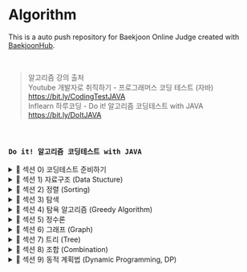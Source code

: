 # Algorithm
This is a auto push repository for Baekjoon Online Judge created with [BaekjoonHub](https://github.com/BaekjoonHub/BaekjoonHub).

<br>

> 알고리즘 강의 출처 <br> 
Youtube 개발자로 취직하기 - 프로그래머스 코딩 테스트 (자바) https://bit.ly/CodingTestJAVA  <br>
Inflearn 하루코딩 - Do it! 알고리즘 코딩테스트 with JAVA https://bit.ly/DoItJAVA 

<br>

### `Do it! 알고리즘 코딩테스트 with JAVA`

<details>
  
  <summary> 📌 섹션 0) 코딩테스트 준비하기 </summary>
  
  * #### `시간복잡도`
    * 보통 코딩테스트 문제는 시간 제한이 있다 (1~2초 내외)
    * 1초당 1억 번의 연산을 한 다고 대략 가정하면 되고, 최악의 연산 시간 (빅오표기법) 이 시간 제한 안에 수행될 수 있도록 문제 풀이를 진행해야 한다
    * 연산 횟수를 구하는 공식 : 알고리즘 시간 복잡도 X 데이터의 크기
    * 상수는 시간복잡도에서 제외하고, 가장 많이 중첩된 반복문 (ex. 이중, 3중 for문...) 이 수행시간이 제일 길기 때문에 시간복잡도의 기준으로 삼는다
    * 코테 문제를 한 번에 맞추면 정말 행운이지만, 문제가 틀렸다면, 1️⃣ 알맞은 알고리즘을 선택했는지 2️⃣ 비효율적인 로직이 쓰였는지, 어떻게 효율적으로 바꿀지 를 중심으로 고민할 것

  <br>
  
  * #### `디버깅`
    * 문제 풀다가 흠... 긴가민가 하는 부분에 디버깅을 찍고 돌려보자 (처음에는 로그를 찍는게 더 편하다고 생각하겠지만 디버깅이 더 괜찮대요)
    * 반복문에서 인덱스 범위 지정 오류 찾아보기
    * 잘못된 변수 사용 오류 찾아보기
    * 자료형 범위 오류 찾아보기 (int 형을 사용했는데 이상하게 음수가 나온다면 long 으로 바꿔보자, 이런 일이 꽤 빈번하게 발생하기 때문에 아예 초장부터 long으로 선언하고 문제 푸는게 정신건강에 이로울 수 있다)

</details>


<details>

  <summary> 📌 섹션 1) 자료구조 (Data Stucture) </summary>

  * #### `배열` 
    * 배열은 메모리의 연속 공간에 값이 채워져 있는 형태의 자료구조, 배열의 값은 인덱스를 통해 참조할 수 있으며, 선언한 자료형의 값만 저장할 수 있다.
    * 인덱스를 사용하여 값에 바로 접근할 수 있다.
    * 새로운 값을 삽입하거나 특정 인덱스에 있는 값을 삭제하기 어렵다. 값을 삽입하거나 삭제하려면 해당 인덱스 주변에 있는 값을 이동시키는 과정이 필요하다.
    * 배열의 크기는 선언할 때 지정할 수 있으며, 한 번 선언하면 크기를 늘리거나 줄일 수 없다.
    * 구조가 간단한 편 ➡️ 코테에서 많이 사용함

  <br>
  
  * #### `리스트` 
    * 리스트는 값과 포인터를 묶은 노드(값, 포인터를 쌍으로 갖는 기초 단위) 라는 것을 포인터로 연결한 자료구조다.
    * 인텍스가 없으므로 값에 접근하려면 Head 포인터부터 순서대로 접근해야 한다. ➡️ 값에 접근하는 속도가 느리다
    * 포인터로 연결되어 있으므로 데이터를 삽입하거나 삭제하는 연산 속도가 빠르다.
    * 선언할 때 크기를 별도로 지정하지 않아도 된다. ➡️ 리스트의 크기는 정해져 있지 않으며, 크기가 변하기 쉬운 데이터를 다룰 때 적절하다!
    * 포인터를 저장할 공간이 필요하므로, 배열보다는 구조가 복잡하다
    * 구현되어있는 ArrayList, LinkedList는 삽입, 삭제, 접근이 내부적으로 지원되기 때문에, 쌩 리스트를 구현하는 경우는 거의 없음 (쌩 리스트를 구현하는건 난이도가 상당히 높음)

  <br>
  
  * #### `구간 합` 
    * 구간 합은 합 배열을 이용하여 시간 복잡도를 더 줄이기 위해 사용하는 특수한 목적의 알고리즘이다.
    * <img width="404" alt="image" src="https://github.com/chujaeyeong/Algorithm/assets/123634960/97c6e441-36dd-472d-8d05-3c520c991e28">

    * 합 배열 S를 만드는 공식 : S[i] = S[i-1] + A[i]

    <br>

    * <img width="404" alt="image" src="https://github.com/chujaeyeong/Algorithm/assets/123634960/73367c95-5cbc-496e-9e44-21a423927ba4">

    * i에서 j까지의 구간 합을 구하는 공식 : S[j] - S[i-1]
   
  <br>

  * #### `투 포인터` 
    * 투포인터의 이동 원칙
    * 번호의 합이 M보다 크므로 큰 번호 index 를 내린다 : A[i] + A[j] > M일 때, j--;
    * 번호의 합이 M보다 작으므로 작은 번호 index를 올린다 : A[i] + A[j] < M일 때, i++;
    * 양쪽 포인터를 모두 이동시키고 count를 증가시킨다 : A[i] + A[j] == M일 때, i++; j--; count++;

  <br>

  * #### `슬라이딩 윈도우` 
    * 시간복잡도가 O(n) 이라 주어진 문제의 max값이 클 때 유용하게 사용할 수 있음.
    * 크기가 정해진 부분 문자열 (윈도우) 를 이동시키면서, 크기를 유지한 상태로 윈도우를 이동시키면서 조건에 맞는지 탐색하는 방법
    * <img width="506" alt="image" src="https://github.com/chujaeyeong/Algorithm/assets/123634960/62a62241-25e8-41e7-b294-a4c823e71b8f">

  <br>

  * #### `스택과 큐` 
    * 스택 : 삽입과 삭제 연산이 후입선출(LIFO)로 이루어져있는 자료구조로, 삽입과 삭제가 한 쪽에서만 일어나는 특징을 가짐
    * 스택은 깊이 우선 탐색 (DFS), 백트래킹 종류의 코테에서 효과적임. 후입선출은 개념 자체가 재귀 함수 알고리즘 원리와 일맥상통함 
      * top : 삽입과 삭제가 일어나는 위치
      * push : top 위치에 현재 있는 데이터를 삭제하고 확인하는 연산
      * peek : top 위치에 현재 있는 데이터를 단순 확인하는 연산
    * 큐 : 삽입 삭제 연산이 선입선출(FIFO)로 이루어져있는 자료구조로, 스택과는 다르게 삽입과 삭제가 양방향에서 일어나는 특징을 가짐
    * 큐는 너비 우선 탐색 (BFS) 에서 자주 사용하는 연산임
      * rear :큐에서 가장 끝 데이터를 가리키는 영역
      * front : 큐에서 가장 앞의 데이터를 가리키는 영역
      * add : rear 부분에 새로운 데이터를 삽입하는 연산
      * poll : front 부분에 있는 데이터를 삭제하고 확인하는 연산
      * peek : front에 있는 데이터를 확인할 때 사용하는 연산
    * 우선순위 큐도 있음 (들어간 순서와 산관 없이 우선순위가 높은 데이터가 먼저 나오는 자료구조, 큐 설정에 따라 front에 항상 최댓값 또는 최솟값이 위치함. 일반적으로 힙(heap, 트리 종류 中 1)을 이용해 구현)

</details>


<details>

  <summary> 📌 섹션 2) 정렬 (Sorting) </summary>

  * #### `버블 정렬 (Bubble Sort)`
    * 인접한 두 개의 데이터 크기를 비교해 정렬하는 방법
    * 간단하게 구현할 수는 있지만, 시간복잡도는 O(n²) 으로, 다른 정렬 알고리즘보다 속도가 느린 편
    * <img width="781" alt="image" src="https://github.com/chujaeyeong/Algorithm/assets/123634960/2fcfd32d-3a20-41b1-8f97-3fc436bc1179">

    * 그림과 같이 루프를 돌면서 인접한 데이터 간의 swap 연산으로 정렬함
    * 만약 특정한 루프의 전체 영역에서 swap이 한 번도 발생하지 않았다면, 그 영역 뒤에 있는 데이터가 모두 정렬되었다는 뜻이므로 프로세스를 종료해도 된다.
   
  <br>

  * #### `선택 정렬 (Selection Sort)`
    * 대상 데이터에서 최대나 최소 데이터를 데이터가 나열된 순으로 찾아가며 선택하는 방법
    * 선택 정렬은 구현 방법이 복잡하고, 시간 복잡도도 O(n²)으로 효율적이지 않아 코딩테스트에서는 많이 사용하지 않지만, 이를 응용하는 문제가 나올 수 있고 기술면접에서 간간히 물어봄
    * <img width="432" alt="image" src="https://github.com/chujaeyeong/Algorithm/assets/123634960/4442d2e7-2941-411d-932b-bbcac1f11c5e"> 

    * 남은 정렬 부분에서 최솟값 또는 최댓값을 찾는다 ➡️ 남은 정렬 부분에서 가장 앞에 있는 데이터와 선택된 데이터를 swap 한다 ➡️
      가장 앞에 있는 데이터의 위치를 변경해(index++) 남은 정렬 부분의 번위를 축소한다 ➡️ 전체 데이터 크기만큼 index가 커질 때까지, 즉 남은 정렬 부분이 없을 때까지 반복한다

  <br>

  * #### `삽입 정렬 (Insertion Sort)`
    * 이미 정렬된 데이터 범위에 정렬되지 않은 데이터를 적절한 위치에 삽입시켜 정렬하는 방법
    * 시간 복잡도는 버블정렬, 선택정렬과 동일하게 O(n²)으로 느린 편이지만, 구현하기 쉬운 편 (시간복잡도가 느려서 코테에서 자주 사용하지는 않는 정렬이지만 면접때 정렬 관련된 질문 나오는거에 대비해서 알아두면 좋다)
    * <img width="757" alt="image" src="https://github.com/chujaeyeong/Algorithm/assets/123634960/bcaa3e60-133f-4046-8609-d8db6c1a00de"> 

    * 선택 데이터를 현재 정렬된 데이터 범위 내에서 적절한 위치의 삽입하는 것이 삽입 정렬의 전부다
    * 현재 index에 있는 데이터 값을 선택한다 ➡️ 현재 선택한 데이터가 정렬된 데이터 범위에 삽입될 위치를 탐색한다 ➡️ 삽입 위치부터 index에 있는 위치까지 shift 연산을 수행한다
       ➡️ 전체 데이터의 크기만큼 index가 커질 때까지, 즉 선택할 데이터가 없을 떄까지 반복한다
    * 적절한 삽입 위치를 탐색하는 부분에서 이진 탐색 등과 같은 탐색 알고리즘을 사용하면 시간 복잡도를 줄일 수 있음!
  
  <br>
  
  * #### `퀵 정렬 (Quick Sort)`
    * 기준값 (pivort) 을 선정해 해당 값보다 작은 데이터와 큰 데이터로 분류하는 것을 반복해 정렬하는 알고리즘
    * 기준값이 어떻게 선정되는지가 시간 복잡도에 많은 영향을 미치고, 평균 시간 복잡도는 O(nlogn)이며 최악의 경우에는 시간 복잡도가 O(n²)이 됨
    * <img width="429" alt="image" src="https://github.com/chujaeyeong/Algorithm/assets/123634960/fcb767f9-8ce0-41c8-91ba-f962e1262a9e">
    * <img width="739" alt="image" src="https://github.com/chujaeyeong/Algorithm/assets/123634960/d91a2127-bb15-429b-bc1e-f6a79b0066ea">

    * pivort 선정을 운에 맡겨야되서 평균 시간 복잡도랑 최악 시간복잡도 차이가 심한 정렬이지만, 평균 시간 복잡도는 나름 준수한 편으로 코테에서는 종종 응용하는편 (재귀함수 활용)

  <br>
  
  * #### `병합 정렬 (Merge Sort)`
    * 분할 정복 (divide and conquer) 방식을 사용해서 데이터를 분할하고, 분할한 집합을 정렬하며 합치는 알고리즘, 시간 복잡도는 O(nlogn) 으로 준수한 편이다
    * <img width="346" alt="image" src="https://github.com/chujaeyeong/Algorithm/assets/123634960/444bc65b-03b6-4388-8804-0ec3a57feaeb">

    * 병합 정렬은 2개의 그룹을 병합하는 원리라는걸 꼭 숙지할 것 (투 포인터 활용, 앞 그룹은 정렬 시켜놓고 포인터 주고, 뒷 그룹은 정렬 안 되어있는 상태에서 병합 정렬을 쓰는 것)
  
  <br>
  
  * #### `기수 정렬 (Redix Sort)`
    * 기수 정렬은 값을 비교하지 않는 특이한 정렬
    * 값을 놓고 비교할 자릿수를 정한 다음, 해당 자릿수만 비교하는 정렬, 시간 복잡도는 O(kn) 이다 (여기서 k는 자릿수를 의미함)
    * 데이터가 굉장히 많은데, 각 데이터의 자릿수가 길지 않다면 시간 복잡도가 낮은 편이라 써먹어도 괜찮은 정렬임
    * 기수 정렬은 10개의 큐를 이용하는데, 각 큐는 값의 자릿수를 대표함 (0~9)
    * <img width="668" alt="image" src="https://github.com/chujaeyeong/Algorithm/assets/123634960/c4e5952f-0661-4cbe-b2f1-3e54a1142ff1"> 

</details>
    

<details>
  
  <summary> 📌 섹션 3) 탐색 </summary>

  * #### `DFS (깊이 우선 탐색)` 
    * 깊이 우선 탐색 (DFS : depth-first search) 은 그래프 완전 탐색 기법 중 하나이며, 그래프의 시작 노드에서 출발하여 탐색할 한 쪽 분기를 정하여 최대 깊이까지 탐색을 마친 후 다른 쪽 분기로 이동하여 다시 탐색을 수행하는 알고리즘이다
    * 재귀 함수르 구현하고, 스택 자료구조를 이용한다 (FILO)
    * 시간 복잡도는 O(V + E) (여기서 V : 노드 수 / E : 엣지 수 이다.)
    * DFS은 실제 구현 시 재귀함수를 이용하므로, 스택 오버플로에 유의해야함.
    * DFS는 한 번 방문한 노드를 다시 방문하면 안 되므로, 노드 방문 여부를 체크할 배열이 필요
    * <img width="796" alt="image" src="https://github.com/chujaeyeong/Algorithm/assets/123634960/eb8c56ef-d583-46fd-bba6-c8e21fe70050">
    * <img width="796" alt="image" src="https://github.com/chujaeyeong/Algorithm/assets/123634960/c174e576-08b8-4149-b665-6e3e78018c47">
    * <img width="796" alt="image" src="https://github.com/chujaeyeong/Algorithm/assets/123634960/52c51a6b-a9ae-4403-90d0-6cb159c434d1">

  <br>

  * #### `BFS (너비 우선 탐색)` 
    * 너비 우선 탐색 (BFS : breadth-first search) 도 DFS 와 동일하게 그래프를 완전 탐색하는 방법 중 하나고, 시작 노드에서 출발해 시작 노드를 기준으로 가까운 노드를 먼저 방문하면서 탐색하는 알고리즘이다
    * 선입선출 (FIFO) 이 특징이며, 큐 자료구조를 이용한다.
    * 시간복잡도는 O(V + E) (여기서 V : 노드 수 / E : 엣지 수 이다.) 로 DFS와 동일하다
    * 너비 우선 탐색은 탐색 시작 노드와 가까운 노드를 우선하여 탐색하므로, 목표 노드에 도착하는 경로가 여러 개일 때 최단 경로를 보장함
    * <img width="514" alt="image" src="https://github.com/chujaeyeong/Algorithm/assets/123634960/0546f3c4-de29-4fc3-a040-8e140ef83b55">

    * <img width="514" alt="image" src="https://github.com/chujaeyeong/Algorithm/assets/123634960/71449ec1-be28-43c3-b1d3-4af190f8dafb">

    * <img width="514" alt="image" src="https://github.com/chujaeyeong/Algorithm/assets/123634960/fe921be3-f553-41ef-b838-92f5db61674a">


  * #### `이진 탐색 (binary search)` 
    * 이진 탐색 이란, 데이터가 정렬되어 있는 상태에서 원하는 값을 찾아내는 알고리즘이다.
    * 대상 데이터의 중앙값과 찾고자 하는 값을 비교해 데이터의 크기를 절반씩 줄이면서 대상을 찾음
    * 이진탐색의 시간 복잡도는 O(logN)
    * 이진 탐색은 정렬 데이터에서 원하는 데이터를 탐색할 때 사용하는 가장 일반적인 알고리즘, 구현 및 원리가 비교적 간단해서 코테에 자주 출제되는 영역임 !
    * 다만, 이진 탐색은 데이터가 정렬되어 있어야 정상적으로 수행할 수 있으니까 이진 탐색 실행 전에 데이터 정렬은 필수임
    
    <br>
    
    * 이진 탐색 과정 (오름차순으로 정렬된 데이터 기준, 내림차순은 이 과정을 반대로 하면 됨.)
      * 1. 현재 데이터셋의 중앙값을 선택한다
        2. 중앙값 > 타깃 데이터 일 때, 중앙값 기준으로 왼쪽 데이터셋을 선택한다.
        3. 중앙값 < 타깃 데이터일 때, 중앙값 기준으로 오른쪽 데이터셋을 선택한다.
        4. 과정 1 ~ 3을 반복하다가, 중앙값 == 타깃 데이터일 때 이진 탐색을 종료한다.
           <img width="500" alt="image" src="https://github.com/chujaeyeong/Algorithm/assets/123634960/6780d232-b208-4e5d-be24-bf787159de42">
    
</details>


<details>

  <summary> 📌 섹션 4) 탐욕 알고리즘 (Greedy Algorithm) </summary>
  
  * #### `그리디 알고리즘 (탐욕법)` 
    * 그리디 알고리즘이란, 현재 상태에서 보는 선택지 중 최선의 선택지가 전체 선택지 중 최선의 선택지라고 가정하는 알고리즘이다.
    * 그리디 알고리즘의 크리티컬 포인트는, 그리디 알고리즘이 선택하는 최선의 선택지는 문제에서의 최적의 해(best answer) 를 보장하지 않는다는 점이다
    * 그래서 실제 코딩테스트에서 그리디 알고리즘을 적용할 수 있는지 판단하는 과정이 매우 중요함
    * 그리디 알고리즘의 수행 과정
      * 1. 해 선택 : 현재 상태에서 가장 최선이라고 생각되는 해를 선택한다.
        2. 적절성 검사 : 현재 선택한 해가 전체 문제의 제약 조건에 벗어나지 않는지 검사한다.
        3. 해 검사 : 현재까지 선택한 해 집합이 전체 문제를 해결할 수 있는지 검사한다. 전체 문제를 해결하지 못한다면, 1번으로 돌아가서 같은 과정을 반복한다.
  
</details>


<details>

  <summary> 📌 섹션 5) 정수론 </summary>

  * #### `소수 구하기 (에라토스테네스의 체)` 
    * 소수 (prime number) : 자신보다 작은 2개의 자연수를 곱해 만들 수 없는 1보다 큰 자연수, 1과 자기 자신 외에 약수가 존재하지 않는 수
    * 종종 소수를 판별하는 '소수 구하기' 문제가 종종 출제되는데, 소수를 구하는 대표적인 판별법으로는 **에라토스테네스의 체** 가 있음.
    * 에라토스테네스의 체의 원리
      * 1. 구하고자 하는 소수의 범위만큼 1차원 배열을 생성한다.
           <img width="562" alt="image" src="https://github.com/chujaeyeong/Algorithm/assets/123634960/48596866-1dfd-44fd-86f6-1df0186c201f">

        2. 2부터 시작하고 현재 숫자가 지워지지 않을 때는, 현재 선택된 숫자의 배수에 해당하는 수를 배열에서 끝까지 탐색하면서 지운다. **이때, 처음으로 선택된 숫자는 지우지 않는다. ➡️ 이게 소수임**
           
           <img width="562" alt="image" src="https://github.com/chujaeyeong/Algorithm/assets/123634960/797f9b81-3cb3-48f7-9092-dddb92ce474d">
           <img width="562" alt="image" src="https://github.com/chujaeyeong/Algorithm/assets/123634960/e734402a-16d2-40fa-bf34-8c9d85fc6053">

        4. 배열의 끝까지 2번을 반복한 후, 배열에서 남아있는 모든 수를 출력한다. ➡️ **소수 모두 출력**
           <img width="562" alt="image" src="https://github.com/chujaeyeong/Algorithm/assets/123634960/c19856e8-923b-46d4-93e8-e989d265ae35">
           <img width="562" alt="image" src="https://github.com/chujaeyeong/Algorithm/assets/123634960/241a9bfa-b495-43f8-b155-a2cd85065a14">
    
    <br>

    * 에라토스테네스의 체를 사용할 때 시간 복잡도
      * 에라토스테네스의 체를 구현하려면 이중 for문을 사용하는게 일반적이라, 시간복잡도는 O(N²)이다.
      * 그러나 실제 시간 복잡도는 최적화의 정도에 따라 다르겠지만, 배수를 삭제하는 연산으로 실제 구현에서 바깥쪽 for문을 생략하는 경우가 빈번하게 발생하기 때문에, 보~통은 구현하면 O(Nlog(logN))이 나온다
      * 그래서 소수 구하기 문제에서는 에라토스테네스의 체를 사용하는 것이 일반적인 방법으로 통용되고 있다.

  <br>
    
  * #### `오일러 피` 
    * 오일러 피 함수 P[N]의 정의는 1부터 N까지 범위에서 N과 서로소인 자연수의 개수를 뜻함
    * 오일러 피 함수는 증명 과정을 알고있어야 완벽하게 알 수 있다 (원리를 알면 풀고 모르면 접근하기가 힘든 문제, 근데 출제 빈도는 높지 않음)
    * 같은 정수론인 에라토스테네스의 체와 유사한 원리다
    * 오일러 피 함수의 원리
      * 1. 구하고자 하는 오일러 피의 범위만큼 배열을 자기 자신의 인덱스값으로 초기화한다.
           <img width="699" alt="image" src="https://github.com/chujaeyeong/Algorithm/assets/123634960/8cf80bfd-e52f-4896-aeaa-4f17f3f6a960">

        2. 2부터 시작해 현재 배열의 값과 인덱스가 같으면 (= 소수일 때) 현재 선택된 숫자(K)의 배수에 해당하는 수를 배열의 끝까지 탐색하며 **P[i] = P[i] - P[i]/K** 연산을 수행한다. (여기서 i는 K의 배수)
           <img width="825" alt="image" src="https://github.com/chujaeyeong/Algorithm/assets/123634960/6ea90054-2a0b-4649-ab4e-f6867df24ecc">
           <img width="825" alt="image" src="https://github.com/chujaeyeong/Algorithm/assets/123634960/85a63cde-2560-4579-9b26-8497f9dc593d">


        3. 배열의 끝까지 2번을 반복하여 오일러 피 함수를 완성한다.
           <img width="719" alt="image" src="https://github.com/chujaeyeong/Algorithm/assets/123634960/a2bd9620-ff10-4367-8079-84086a5b4639">


  <br>

  * #### `유클리드 호제법 (euclidean - algorithm)` 
    * 유클리드 호제법이란, 두 수의 최대 공약수를 구하는 알고리즘이다
    * 일반적으로 최대 공약수를 구하는 방법은 소인수 분해를 이용한 공통된 소수들의 곱으로 표현할 수 있지만, 유클리드 호제법을 이용하면 좀 더 간단하게 최대 공약수를 구할 수 있다
    * 유클리드 호제법을 수행하려면, 먼저 MOD (모드) 연산을 이해하고 있어야 한다. (% 나머지 구하는 연산)
    * MOD : 두 값을 나눈 나머지를 구하는 연산 (ex. 10 MOD 4 = 2, 10 % 4 = 2 와 같음)
    * MOD 연산으로 구현하는 유클리드 호제법
      * 1. 큰 수를 작은 수로 나누는 MOD 연산을 수행한다.
        2. 앞 단계에서의 작은 수와 MOD 연산 결괏값 (나머지) 으로 MOD 연산을 수행한다. (여기서 최대 공약수를 구하는 연산은 일반적으로 gcd 로 정의한다)
        3. 2번 단계를 반복하다가, 나머지가 0이 되는 순간의 작은 수를 최대 공약수로 선택한다.
           <img width="705" alt="image" src="https://github.com/chujaeyeong/Algorithm/assets/123634960/97b3dc0d-a97f-4af2-a5a1-70cb9442ec78">

    * 유클리드 호제법은 코딩테스트에서 재귀함수로 구현하는 편이다

</details>


<details>
  
  <summary> 📌 섹션 6) 그래프 (Graph) </summary>  

  * #### `그래프의 표현`
    * 그래프를 구현하는 방법은 총 3가지가 있다.
    * 1. **에지 리스트 (edge list)** <br>
      에지를 중심으로 그래프를 표현한다. 에지 리스트는 배열에 출발 노드, 도착 노드를 저장하여 에지를 표현하거나, 출발 노드, 도착 노드, 가중치를 저장하여 가중치가 있는 에지를 표현한다. <br>
      에지 리스트는 구현하기는 쉬운 반면, 특정 노드와 관련되어 있는 에지를 탐색하기 쉽지 않다는 단점이 있다. <br>
      에지 리스트는 벨만 포드나 크루스칼(MST) 알고리즘에 사용하며, 노드 중심 알고리즘에는 잘 사용하지 않는다.

      * 에지 리스트로 가중치 없는 그래프 표현하기
         
        <img width="527" alt="image" src="https://github.com/chujaeyeong/Algorithm/assets/123634960/cac47996-6359-4ece-841e-511447363894">

        가중치가 없는 그래프는 출발 노드와 도착 노드만 표현하므로, 배열의 행은 2개면 충분하다. 노드는 여러 자료형을 사용할 수 있으며, 다음의 경우 노드는 Integer형이다. <br>
        방향이 없는 그래프라면, [1, 2] 랑 [2, 1] 은 같은 표현이다.
        
      * 에지 리스트로 가중치 없는 그래프 표현하기
         
        <img width="527" alt="image" src="https://github.com/chujaeyeong/Algorithm/assets/123634960/88c55c40-0932-45cc-8f58-ff6423f25479">

        가중치가 있는 그래프는 행을 3개로 늘려 3번째 행에 가중치를 저장하면 된다.

    * 2. **인접 행렬 (adjacency matrix)** <br>
      인접행렬은 2차원 배열을 자료구조로 이용하여 그래프를 표현한다. 인접행렬은 에지 리스트와 다르게 노드 중심으로 그래프를 표현한다. <br>
      만약 노드가 5개인 그래프를 인접 행렬로 표현하려면, 5*5 로 표현하면 된다 (A[5][5] 이런식으로) <br>
      인접 행렬의 장점은, 구현이 쉽고 두 노드를 연결하는 에지의 여부와 가중치값은 배열에 직접 접근하면 바로 확인할 수 있다는 점이다. <br>
      하지만, 인접 행렬의 크리티컬 포인트는 노드와 관련되어 있는 에지를 탐색하려면 N번 접근해야하므로 노트 개수에 비해 에지가 적을 때에는 공간 효율성이 떨어지고, 노드 개수가 많은 경우 아예 2차원 배열 선언 자체를 할 수 없는 결함이 있다.
      (ex. 노드가 3만 개가 넘으면 java heap space 에러 발생)

      * 인접 행렬로 가중치 없는 그래프 표현하기

        <img width="591" alt="image" src="https://github.com/chujaeyeong/Algorithm/assets/123634960/35be90e4-c278-46d5-b066-1e1d0bddecac">

        예를 들어 3에서 4로 가는 에지가 있다면, 3행 4열에 1을 기록한다. (여기서 인덱스를 중심으로 1을 저장하는 이유는 가중치가 없기 때문)

      * 인접 행렬로 가중치가 있는 그래프 표현하기
     
        <img width="591" alt="image" src="https://github.com/chujaeyeong/Algorithm/assets/123634960/a2f5403b-594c-4000-a541-f7ae3a50c0c4">

        예를 들어 2에서 5로 향하는 에지가 있고, 그 에지의 가중치가 15라면, 2행 5열에 15를 기록하는 방식

    * 3. **인접 리스트 (adjacency list)** ⭐️ 가장 중요 <br>
      인접 리스트는 ArrayList 로 그래프를 표현한다. 노드 개수만큼 ArrayList를 선언해서 푸는 방식이며, 대부분 인접 리스트 방식으로 코딩테스트 문제를 풀게 된다. <br>
      그래프를 구현하는 다른 방법들에 비해 인접 리스트를 이용한 그래프 구현은 복잡한 편이다. 하지만, 노드와 연결되어 있는 에지를 탐색하는 시간은 매우 뛰어난 편이며, 노드 개수가 커도 공간 효율이 좋아 메모리 초과 에러가 발생하지 않는다. <br>
      이런 장점으로 실제 코딩테스트에서는 인접 리스트를 이용한 그래프 구현을 선호한다. 

      * 인접 리스트로 가중치 없는 그래프 표현하기

        <img width="591" alt="image" src="https://github.com/chujaeyeong/Algorithm/assets/123634960/73d98495-3ff3-4872-bdbf-cdfec0b6692e">

        인접 리스트에는 N번 노드와 연결되어 있는 노드를 배열의 위치 N에 연결된 노드 개수만큼 배열을 연결하는 방식으로 표현한다. <br>
        예를 들어, 노드 1과 연결된 2, 3 노드는 ArrayList[1]에 [2, 3]을 연결하는 방식으로 표현한다.

      * ⭐️ 인접 리스트로 가중치 있는 그래프 표현하기

        <img width="591" alt="image" src="https://github.com/chujaeyeong/Algorithm/assets/123634960/302089a7-1580-437d-84d9-d5359f570ae3">

        가중치가 있는 경우, 자료형을 클래스로 사용해야 한다 (예시에서는 Node 라는 클래스를 자료형으로 사용) 그 다음, (도착 노드, 가중치) 를 갖는 Node 클래스를 선언하여 ArrayList 에 사용한다. <br>
        예를 들어, 그림에서처럼 3 노드 정보를 넣고 싶으면, 먼저 Node 라는 클래스를 상단에 선언하고, A[3].add(New Node(4, 3)) 이런식으로 추가해주면 된다.

  <br>
  
  * #### `유니온 파인드 (union-find)`
    * 유니온 파인드는 일반적으로 여러 노드가 있을 때, 특정 2개의 노드를 연결해 1개의 집합으로 묶는 union 연산과 두 노드가 같은 집합에 속해 있는지를 확인하는 find 연산으로 구성되어있는 알고리즘이다.
    * 유니온 파인드는 union, find 연산을 완벽하게 이해하는 것이 핵심
    * 유니온 파인드만 가지고는 그래프 카테고리의 알고리즘이라고 묶는건 무리가 있지만, 그래프 알고리즘 문제에 많이 활용되기 때문에 알아두면 좋다
    
    <br>

    * union, find 연산
    * union 연산 : 각 노드가 속한 집합을 1개로 합치는 연산. 노드 a, b 가 a ∈ A, b ∈ B 일 떼 (a는 A의 원소, b는 B의 원소) union(a, b) 는 A ∪ B (A와 B의 합집합) 을 말한다.
    * find 연산 : 특정 노드 a에 관해 a가 속한 집합의 대표 노드를 반환하는 연산. 노드 a가 a ∈ A 일 때 (a는 A의 원소), find(a) 는 A집합의 대표 노드를 반환한다.
    
    <br>

    * 유니온 파인드의 알고리즘 구현 방법
    * 1. 1차원 배열을 이용하기

         <img width="680" alt="image" src="https://github.com/chujaeyeong/Algorithm/assets/123634960/18232f9c-fbbc-45be-a813-248b0035017e">

         처음에는 노드가 연결되어 있지 않으므로 각 노드가 대표 노드가 된다. 각 노드가 모두 대표 노드이므로 배열은 자신의 인덱스값으로 **초기화**한다.

      2. 2개의 노드를 선택해 각각의 대표 노드를 찾아 연결하는 union 연산 수행

         <img width="680" alt="image" src="https://github.com/chujaeyeong/Algorithm/assets/123634960/30929c1c-2e4b-4571-8a1b-94f582cb7936">

         1, 4와 5, 6을 union 연산으로 연결한다. 배열[4]는 1로, 배열[6]은 5로 업데이트한다. <br>
         1은 대표노드, 4는 자식 노드로 union 연산을 하므로, 배열[4]의 대표 노드를 1로 설정한 것이다. <br>
         ➡️ **다시 말해, 자식 노드로 들어가는 노드값 4를 대표 노드값 1로 변경한 것이다. 그 결과, 각각의 집합이었던 1, 4는 하나로 합쳐진다.** <br>
         ⭐️ union 연산을 할 때 항상 대표 노드끼리 연결해준다! 처음에는 노드간 연결이 하나도 되어있지 않을 때는 노드 모두가 대표 노드라 그냥 연결되지만, 연결 된 후에는 대표 노드끼리 연결해주게 된다. <br>
         그래서 union(4, 6) 으로 4와 6을 연결하려고 하면, 4와 6은 대표 노드가 아니기 때문에 4의 대표 노드 1에 6의 대표 노드 5을 연결한게 된다. 배열은 그럼 그림처럼 [1, 2, 3, 1, 1, 5] 가 된다.

      3. 자신이 속한 집합의 대표 노드를 찾는 연산인 find 연산을 수행 (대표 노드를 찾고, 그래프를 정돈하고, 시간복잡도를 향상시킴)

         <img width="680" alt="image" src="https://github.com/chujaeyeong/Algorithm/assets/123634960/62c3b6ea-e61b-4c57-a656-6ba6e633201d">
         
         ⭐️ find 연산 수행 과정
         * 1. 대상 노드 배열에 index값과 value값이 동일한지 확인한다.
           2. 동일하지 않으면 value값이 가리키는 index위치로 이동한다.
           3. 이동 위치의 index값과 value값이 같을 때까지 1~2 과정을 반복한다. (재귀 함수로 구현)
           4. 대표 노드에 도달하면 재귀 함수를 빠져나오면서 거치는 모든 노드값을 루트 노드값으로 변경한다.

         * find 연산 시 왜 시간복잡도가 줄어들까? : find 연산 과정을 위 그림에서 보면, 연산을 할 때 거치는 노드들이 대표 노드와 바료 연결되는 형태로 변경된다.
           이러면 추후 노드와 관련된 find 연산 속도가 O(1)로 변경된다. 한 번의 find 연산으로 **경로 압축**의 효과가 이루어지때문에 시간 복잡도가 줄어든다.

           <img width="634" alt="image" src="https://github.com/chujaeyeong/Algorithm/assets/123634960/120394e2-fe3e-4f92-9c26-877f4dd5efa7">

           이렇게 그림에서처럼 재귀 함수를 빠져나오면서 find 연산으로 값이 다 업데이트되니까 시간 복잡도 향상 효과가 있다.

  <br>
  
  * #### `위상 정렬 (topology sort)`
    * 위상 정렬이란, 사이클이 없는 방향 그래프에서 노드 순서를 찾는 알고리즘이다. (시간복잡도 : O(V + E))
    * 위상 정렬의 특징은 사이클이 없어야 한다는 것이다. 또한, 위상정렬에서는 항상 유일한 값으로 정렬되지 않으므로 정답이 여러 개일 수 있다.
    * 사이클이 존재하면 노드 간의 순서를 명확하게 정의할 수 없으므로 위상 정렬을 적용할 수 없다.

    <br>

    * 위상 정렬의 핵심 이론
    * 1. 진입 차수에 대한 이해 : 진입 차수(in-degree)는 자기 자신을 가리키는 에지의 개수이다.

         <img width="572" alt="image" src="https://github.com/chujaeyeong/Algorithm/assets/123634960/a10a6651-f564-4e96-b260-7ff2532d9d34">

         <img width="572" alt="image" src="https://github.com/chujaeyeong/Algorithm/assets/123634960/da927a23-15cb-4d82-9c8c-66bbf31e38df">

         그림에서 그래프는 ArrayList 로 표현했고, 그래프는 사이클이 없는 상태이다. <br>
         진입 차수 배열 D를 업데이트한다. 1에서 2, 3을 가리키고 있으므로, D[2], D[3] 을 각각 1만큼 증가시신다.

       2. 위상 정렬 배열에 진입 차수가 0인 노드의 값을 저장 
     
          <img width="572" alt="image" src="https://github.com/chujaeyeong/Algorithm/assets/123634960/ba8ac2fa-2e03-4f05-88ae-054afacfb578">

          <img width="572" alt="image" src="https://github.com/chujaeyeong/Algorithm/assets/123634960/88b1c569-a9e6-42ba-ae96-24ce77ff13e1">

          진입 차수 배열에서 진입 차수가 0인 노드를 선택하고, 선택된 노드를 정렬 배열에 저장, 그 후 인접 리스트에서 선택된 노드가 가리키는 노드들의 진입 차수를 1씩 뺀다.

       3. 2번 과정 반복 후 위상 정렬 배열 종료
     
          <img width="572" alt="image" src="https://github.com/chujaeyeong/Algorithm/assets/123634960/130a0f6f-039c-43cc-9912-5312497ef002">


    <br>

    * 위상 정렬의 수행 과정
      * 1. 진입 차수가 0인 노드를 큐에 저장한다.
        2. 큐에서 데이터를 poll해서 해당 노드를 탐색 결과에 추가하고, 해당 노드가 가리키는 노드의 진입 차수를 1씩 감소한다.
        3. 감소했을 때 진입 차수가 0이 되는 노드를 큐에 offer 한다.
        4. 큐가 빌 때까지 1~3번 과정을 반복한다.
  
  <br>
  
  * #### `다익스트라 알고리즘 (dijkstra algorithm)`
    * 다익스트라 알고리즘은 그래프에서 최단 거리를 구하는 알고리즘이다.
    * 에지는 모두 양수 라는 특징을 가지고 있으며, 다익스트라 알고리즘의 시간복잡도는 O(ElogV) 이다.
    * 특정 노드에서 다른 노드들의 최단 거리를 구하는 문제가 주어졌을 때, 다익스트라 알고리즘을 사용해서 문제를 풀면 된다.
    
    <br>
    
    * 다익스트라 알고리즘의 핵심 이론
      * 1. 인접 리스트로 그래프 구현하기
           
           <img width="631" alt="image" src="https://github.com/chujaeyeong/Algorithm/assets/123634960/7b4790f3-3325-4355-9ee1-90f5756d927f">

           다익스트라 알고리즘은 인접 행렬로 구현해도 되지만, 시간 복잡도 측면에서 N의 크기가 클 것을 대비하여 인접 리스트를 선택해서 구현하는 것이 좋다. (N이 커지면 인접 행렬(2차원배열)이 만들어지지 않기 때문에) <br>
           그래프의 연결을 표현하기 위해 인접 리스트에 연결한 배열의 자료형은 (노드, 가중치) 와 같은 형태로 선언하여 연결한 점도 참고

        2. 최단 거리 배열 초기화하기
           
           <img width="631" alt="image" src="https://github.com/chujaeyeong/Algorithm/assets/123634960/f0b1c2f6-3194-426e-a37a-e24ea7eb316d">

           최단 거리 배열을 만들고, 출발 노드는 0, 이외의 노드는 무한으로 초기화한다. 이때, 무한은 적당히 큰 값을 사용하면 된다. (ex. 99,999,999 같은 엄청 큰 임의의 값)

        3. 값이 가장 작은 노드 고르기
           
           <img width="631" alt="image" src="https://github.com/chujaeyeong/Algorithm/assets/123634960/5a5cda09-a82b-4571-ad84-9a9b3cd9e177">

           최단 거리 배열에서 현재 값이 가장 작은 노드를 고른다. 여기서는 값이 0인 출발 노드에서 시작하면 된다.

        4. 최단 거리 배열 업데이트하기

           <img width="631" alt="image" src="https://github.com/chujaeyeong/Algorithm/assets/123634960/91d9ba9a-57d3-406c-b8c8-669eb5eb0b30">

           선택된 노드에 연결된 에지의 값을 바탕으로 다른 노드의 값을 업데이트한다. 연결 노드의 최단 거리는 두 값 중 더 작은 값으로 업데이트한다.

        5. 3~4 과정을 반복해서 최단 거리 배열 완성하기

           <img width="631" alt="image" src="https://github.com/chujaeyeong/Algorithm/assets/123634960/21d070e3-cb74-4e61-984f-732bbfe1c2ef">

           과정 4에서 선택된 노드가 될 때마다 다시 선택되지 않도록 방문 배열을 만들어 처리하고, 모든 노드가 선택될 때까지 반복하면 최단 거리 배열이 완성된다.
  
  <br>

  * #### `벨만-포드 알고리즘 (bellman-ford algorithm)`
    * 벨만-포드 알고리즘은 그래프에서 최단 거리를 구하는 알고리즘이다. (그래프 최단 거리를 구하는 알고리즘의 종류는 다익스트라, 벨만-포드, 플로이드-워셜 알고리즘이 있다.)
    * 벨만-포드 알고리즘의 기능은 다익스트라 알고리즘과 동일하게 특정 출발 노드에서 다른 모든 노드까지의 최단 경로를 탐색한다는 것이다.
    * 그러나 다익스트라 알고리즘과는 다르게 음수 가중치 에지가 있어도 수행할 수 있으며, **전체 그래프에서 음수 사이클의 존재 여부를 판단**할 수 있다는 점이다.
    * 벨만-포드 알고리즘의 시간복잡도는 O(VE) 이다.

    <br>

    * 벨만-포드 알고리즘의 핵심 이론
      * 1. 에지 리스트로 그래프를 구현하고, 최단 경로 리스트 초기화하기

           <img width="631" alt="image" src="https://github.com/chujaeyeong/Algorithm/assets/123634960/c8217913-6af2-4f9f-94a7-b0ff7c9d1e58">

           벨만-포드 알고리즘은 에지 중심으로 동작하므로 그래프를 **에지 리스트** 로 구현한다. 또한, 최단 경로 리스트를 출발 노드는 0, 나머지 노드는 무한대로 초기화한다.

        2. 모든 에지를 확인해서 정답 리스트 업데이트하기

           <img width="631" alt="image" src="https://github.com/chujaeyeong/Algorithm/assets/123634960/4d0f764c-b685-4e59-8aa6-5b0095336607">

           에지의 개수는 사이클이 생기지 않도록 노드 개수 - 1 을 해줘야 한다. <br>
           D[s] != ∞ 이며 D[e] > D[s] + w 일 때, D[e] = D[s] + w 로 리스트의 값을 업데이트한다. <br>
           노드 개수가 N이고, 음수 사이클이 없을 때 업데이트 반복 횟수가 K번이라면 해당 시점에 정답 리스트의 값은 시작점에서 K개의 에지를 사용했을 때 각 노드에 대한 최단거리이다. <br>
           음수 사이클이 없을 때, N-1번 에지 사용 횟수를 반복하면 출발 노드와 모든 노드 간의 최단 거리를 알려 주는 정답 리스트가 완성된다.

        3. ⭐️ 음수 사이클 유무 확인하기

           <img width="631" alt="image" src="https://github.com/chujaeyeong/Algorithm/assets/123634960/e6191559-7913-4b37-9b33-a76fc364fc7e">

           N-1 에지 사용 횟수를 반복하고나서, 다시 벨만-포드 알고리즘을 실행해서 만약 업데이트 되는 노드가 발생했을 경우, N-1 에지 사용 횟수보다 N에지 사용 횟수가 더 최단 거리라는 얘기가 된다. (사이클이 일어난다는 소리) <br>
           이런 경우, 도출한 정답 리스트가 무의미하고, 최단 거리를 찾을 수 없는 사이클이 있는 그래프라는 소리니까 음수 사이클이 있다는 소리다. <br>
           그래서 3번까지 과정을 거치면 음수 사이클이 존재하는 그래프인지 확인할 수 있다.

  <br>

  * #### `플로이드-워셜 알고리즘 (floyd-warshall algorithm)`
    * 플로이드-워셜 알고리즘은 다익스트라, 벨만-포드 알고리즘과 유사하게 그래프에서 최단 거리를 구하는 알고리즘이다.
    * 두 알고리즘과의 차이점은 시작점을 고려하지 않고 모든 노드 간에 최단 거리를 탐색하는 것이다.
    * 음주 가중치 에지가 있어도 수행할 수 있으며(음수 사이클이 있으면 X), 동적 계획법의 원리를 이용하여 알고리즘에 접근한다.
    * 플로이드-워셜 알고리즘의 시간 복잡도는 O(V³) 이다. ➡️ N의 개수가 100, 200개 이런 식으로 작게 나오면 플로이드-워셜 알고리즘을 사용해야 되는지 의심해볼 수 있다.

    <br>

    * 플로이드-워셜 알고리즘의 핵심 이론
      * A노드에서 B노드까지 최단 경로를 구했다고 가정했을 때, 최단 경로 위에 K노드가 존재한다면 그것을 이루는 부분 경로 역시 최단 경로라는 점 <br>
        ex. 1에서 5까지 가는 최단 경로를 구했다고 가정하면, 1에서 4까지의 최단 경로와 4에서 5까지의 최단 경로 역시 1에서 5까지의 최단 경로에서 나올 수 밖에 없다
       
      * 1번에서 도출한 플로이드-워셜 알고리즘의 점화식 : **D[S][E] = Math.min(D[S][E], D[S][K] + D[K][E])**

    <br>

    * 플로이드-워셜 알고리즘의 구현 방법
      * 1. 리스트를 선언하고 초기화하기
           
           <img width="631" alt="image" src="https://github.com/chujaeyeong/Algorithm/assets/123634960/1c0863e9-3d04-48bc-959f-6a0bbee9e542">

           S와 E값이 같은 칸은 모드 0으로, 나머지 칸은 무한대로 초기화 한다. (S == E는 자기 자신에게 가는 데 걸리는 최단 경로값을 의미하기 때문)

        2. 최단 거리 리스트에 그래프 데이터 저장하기

           <img width="631" alt="image" src="https://github.com/chujaeyeong/Algorithm/assets/123634960/776d091b-9a29-409f-94c5-2aceac56441f">

           D[S][E] = W 로 에지의 정보를 리스트에 입력한다. (여기서 W는 가중치를 의미함) ➡️ 인접 행렬로 표현

        3. ⭐️ 점화식으로 리스트 업데이트하기 (3중 for문 형태로 반복하면서 리스트 값을 업데이트)

           <img width="631" alt="image" src="https://github.com/chujaeyeong/Algorithm/assets/123634960/9a939a6c-4422-417a-b96e-cedab90ba838">

           여기서 완성된 리스트는 모든 노드 간의 최단 거리를 알려준다. (ex. 1번 -> 5번 최단 거리는 D[1][6]=6)

  <br>

  * #### `최소 신장 트리 (minimum spanning tree, MST) - 크루스칼`
    * 최소 신장 트리란, 그래프에서 모든 노드를 연결할 때 사용된 에지들의 가중치의 합을 최소로 하는 트리다.
    * 최소 신장 트리의 특징은 ① 사이클이 포함되면 가중치의 합이 최소가 뒬 수 없으므로 사이클을 포함하지 않는다, ② N개의 노드가 있으면 최소 신장 트리를 구성하는 에지의 개수는 항상 N-1 개다.

    <br>
    
    * 최소 신장 트리의 핵심 이론
      * 1. 에지 리스트로 그래프를 구현하고 유니온 파인드 리스트로 초기화하기 (사이클 판별을 위함)
       
           <img width="631" alt="image" src="https://github.com/chujaeyeong/Algorithm/assets/123634960/eabdcb5f-28dc-4910-a861-ac1928bdb626">

           최소 신장 트리는 데이터를 노드가 아닌 에지 중심으로 저장한다. 그래서 인접 리스트가 아닌 **에지 리스트** 형태로 저장한다. <br>
           이 리스트는 일반적으로 노드 변수 2개와 가중치 변수로 구성된다. 사이클 처리를 위한 유니온 파인드 리스트도 함께 초기화한다. 리스트의 인덱스를 해당 자리의 값으로 초기화하면 된다.

        2. 그래프 데이터를 가중치 기준으로 정렬하기
       
           <img width="631" alt="image" src="https://github.com/chujaeyeong/Algorithm/assets/123634960/7f2096bb-89d7-4daa-b791-bdc23f35aef2">

           에지 리스트에 담긴 그래프 데이터를 가중치 기준으로 오름차순 정렬한다.

        3. 가중치가 낮은 에지부터 연결 시도하기
       
           <img width="631" alt="image" src="https://github.com/chujaeyeong/Algorithm/assets/123634960/af7c6b79-f62d-41df-9e57-bc907c97f55e">

           가중치가 낮은 에지부터 순서대로 선택해서 연결을 시도한다. 이때, 바로 연결하지 않고, 이 에지를 연결했을 때 그래프에 사이클 형성 유무를 find 연산을 이용해서 확인한 후 사이클이 형성되지 않을 때만 union 연산을 이용해서 두 노드를 연결한다.

        4. 과정 3번을 연결한 에지의 개수가 N-1이 될 때까지 반복

           <img width="631" alt="image" src="https://github.com/chujaeyeong/Algorithm/assets/123634960/3096018d-7443-4a37-84db-a3203d694d07">

        5. 총 에지 비용 출력하기

           <img width="631" alt="image" src="https://github.com/chujaeyeong/Algorithm/assets/123634960/e659a6e4-fe71-4e1f-be64-caba28fc172e">

</details>


<details>
  
  <summary> 📌 섹션 7) 트리 (Tree) </summary>

  * #### `트리 알아보기`
    * 트리는 노드와 에지로 연결된 그래프의 특수한 형태다. (그래프의 표현으로도 트리를 표현할 수 있다.)
    * 트리는 그래프이지만 순환 구조를 지니고 있지 않고, 1개의 루트 노드가 존재한다. 
    * 루트 노드를 제외한 노드는 단 1개의 부모 노드를 갖는다.
    * 트리의 부분 트리 역시 트리의 모든 특징을 따른다.
    * ➡️ 트리에서 임의의 두 노드를 이어주는 경로는 유일하다!
    
    <br>
    
    * 트리의 구성 요소

      <img width="631" alt="image" src="https://github.com/chujaeyeong/Algorithm/assets/123634960/6080c8f1-6bfb-4610-b355-deaee6899b3d">

      <img width="631" alt="image" src="https://github.com/chujaeyeong/Algorithm/assets/123634960/8ed1b5d2-3fcd-4245-be61-7192d000ef57">

    * 코딩테스트에서의 트리
      * 1. 그래프로 푸는 트리 문제 : 노드와 에지를 인접리스트로 표현할 수 있으니까 이걸 활용해서 DFS, BFS 알고리즘으로 표현해서 문제를 풀 수 있다. 
        2. 트리만을 위한 문제 : 트리 중에서 이진 트리, ⭐️세그먼트 트리(index tree), ⭐️최소 공통 조상(LCA) 를 활용해서 문제를 풀 수 있다. 특히 세그먼트 트리와 LCA는 1차원 배열로 트리를 표현한다.  
  
  
  <br>
  
  * #### `이진 트리 (binary tree)`
    * 이진 트리는 각 노드의 자식 노드(차수)의 개수가 2이하로 구성된 트라를 말한다. 트리 영역에서 가장 많이 사용되는 형태
    * 이진 트리의 종류로는 편향 이진 트리, 포화 이진 트리, 완전 이진 트리가 있다.

      <img width="631" alt="image" src="https://github.com/chujaeyeong/Algorithm/assets/123634960/0aedbce9-e654-4a92-ab35-5ae2c45ebbff">

    * 데이터를 트리 자료 구조에 저장할 때, 편향 이진 트리의 형태로 저장하면 탐색 속도가 저하되고 공간이 많이 낭비되는 단점이 있다. 일반적으로 코딩 테스트에서 데이터를 트리에 담는다고 하면, 이진 트리 형태(완전 이진 트리)로 담게 된다.
    
    <br>

    * 이진 트리의 순차 표현 (배열 형태를 사용해서 표현)
      * 이진트리는 1차원 배열의 형태로 표현할 수 있다.

        <img width="631" alt="image" src="https://github.com/chujaeyeong/Algorithm/assets/123634960/2779e9a5-c097-463d-8aad-f9535bd3f403">

        <img width="631" alt="image" src="https://github.com/chujaeyeong/Algorithm/assets/123634960/e0dacbb3-59f0-4193-b1ff-12269d096d31">

  <br>
  
  * #### `세그먼트 트리`
    * 세그먼트 트리란, 주어진 데이터의 구간 합과 데이터 업데이트를 빠르게 수행하기 위해 고안해낸 자료구조의 형태다.
    * 세그먼트 트리의 큰 범위를 인덱스 트리 라고 부르는데, 코딩 테스트에서는 인덱스 트리와 세그먼트 트리 영역은 큰 차이가 없다고 봐도 된다.
    * 세그먼트 트리의 종류는 구간 합, 최대 최소 구하기로 나눌 수 있고, 구현 단계는 트리 초기화하기, 질의값 구하기 (구간 합 or 최대 최소), 데이터 업데이트하기로 나눌 수 있다.
    
    <br>     

    * ⭐️ 세그먼트 트리의 핵심 이론
      * 1. 트리 초기화하기 <br>
           리프 노드의 개수가 데이터의 개수(N) 이상이 되도록 트리 배열을 만든다. 트리 배열의 크기를 구하는 방법은 2의 k제곱 >= N 을 만족하는 k의 최솟값을 구한 후, 2의k제곱 * 2 를 트리 배열의 크기로 정의하면 된다.
     
           <img width="631" alt="image" src="https://github.com/chujaeyeong/Algorithm/assets/123634960/f2aa0372-1f05-4524-9929-7fa7dd987b04">

           <img width="631" alt="image" src="https://github.com/chujaeyeong/Algorithm/assets/123634960/4799a253-c990-409b-a8eb-b34285c7aa27">

           <img width="631" alt="image" src="https://github.com/chujaeyeong/Algorithm/assets/123634960/421f1608-d126-4937-8709-3f345cb264ab">

        2. 질의값 구하기 <br>
           주어진 질의 인덱스를 세그먼트 트리의 리프 노드에 해당하는 인덱스로 변경한다. 기존 샘플을 기준으로 한 인덱스 값과 세그먼트 트리 배열에서의 인덱스값이 다르기 때문에 인덱스를 변경해야함!

           <img width="631" alt="image" src="https://github.com/chujaeyeong/Algorithm/assets/123634960/073205cb-70a6-4173-88a7-09ee069e414c">

           <img width="631" alt="image" src="https://github.com/chujaeyeong/Algorithm/assets/123634960/1fb55d49-b0cf-4a45-8685-2d3bab25d86c">

           과정 1 ~ 2에서 해당 노드를 선택했다는 것은 해당 노드의 부모가 나타내는 범위가 질의 범위를 넘어가기 때문에 해당 노드를 질의값에 영향을 미치는 **독립 노드**로 선택하고, <br>
           해당 노드의 부모 노드는 대상 범위에서 **제외**한다는 뜻이다. <br>
           부모 노드를 대상 범위에서 제거하는 방법은 바로 3 ~ 4에서 질의 범위에 해당하는 부모 노드로 이동하기 위해 인덱스 연산을 index / 2 가 아닌 (index + 1) / 2, (index - 1) / 2 로 수행하는 것이다. <br>
           (질의에 해당하는 노드를 선택하는 방법은 구간 합, 최댓값 구하기, 최솟값 구하기 모두 동일하며 선택된 노드들에 관해 마지막에 연산하는 방식만 다르다.) <br>

           <img width="631" alt="image" src="https://github.com/chujaeyeong/Algorithm/assets/123634960/a39b1990-dbc6-42a1-bc6b-e6ccab8f99b5">

           <img width="631" alt="image" src="https://github.com/chujaeyeong/Algorithm/assets/123634960/29ecdcba-d2c1-4847-a2c1-e42fd20957c7">

           <img width="631" alt="image" src="https://github.com/chujaeyeong/Algorithm/assets/123634960/179d55e4-366c-47a9-91fd-f8f242078783">

           <img width="631" alt="image" src="https://github.com/chujaeyeong/Algorithm/assets/123634960/7256412f-e6b0-4f16-a886-d4b722bb2dd7"> <br>

        3. 데이터 업데이트하기 <br>
           업데이트 방식은 자신의 부모 노드로 이동하면서 업데이트한다는 것은 동일하지만, 어떤 값으로 업데이트할 것인지에 관해서는 트리 타입별로 다르다. <br>
           (부모 노드로 이동하는 방식은 세그먼트 트리가 이진 트리이므로 index = index / 2 로 변경하면 된다.)

           <img width="631" alt="image" src="https://github.com/chujaeyeong/Algorithm/assets/123634960/387e09a2-a8a8-4309-b80f-0570b6984b02"> 

        <br>

      * 문제를 분석할 때, 계속 구간합을 구하라고 하는 문제는 구간합(합배열) 을 이용하는 경우 시간이 오래 걸리기 때문에 세그먼트 트리 알고리즘을 활용하는게 좋다. (단순 구간합이 아닌 구간합이 반복되는 경우)

  <br>
  
  * #### `최소 공통 조상 (LCA)`
    * 트리 그래프에서 임의의 두 노드를 선택했을 때, 두 노드가 각각 자신을 포함해 거슬러 올라가면서 부모 노드를 탐색할 때 **처음 공통으로 만나게 되는 부모 노드를 최소 공통 조상 (LCA)** 라고 한다.
    * LCA를 구하는 방법은 일반적인 방법, 빠르게 구하는 방법 이렇게 2가지 이다.
    * 두 방법의 사용 여부를 나누는 관점은 트리의 높이인데, 트리의 높이가 크지 않을 때나 시간 제한이 타이트하지 않을 때는 일반적인 방법을 쓰고, 트리의 높이가 크다면 빠른 방법을 쓴다. (트리의 높이는 시간복잡도에 영향을 준다)

    <br>
    
    * 일반적인 최소 공통 조상 구하기
      * 1. 루트 노드에서 탐색을 시작해서 각 노드의 부모 노드 깊이를 저장한다

           <img width="631" alt="image" src="https://github.com/chujaeyeong/Algorithm/assets/123634960/e0b99717-a36c-4fa4-ba11-69a21af82452">

           4번 15번 노드의 최소 공통 조상을 구하려고 할 때, 먼저 루트 노드에서 탐색을 시작해서 각 노드의 부모 노드 깊이를 저장한다. <br>
           여기서 탐색할 때는 DFS나 BFS 를 이용해서 수행하면 된다. <br>
        2. 선택된 두 노드의 깊이가 다른 경우, 더 깊은 노드의 부모 노드로 1개씩 올려주면서 갚은 깊이로 맞춰준다. 이때, 두 노드가 같으면 해당 노드가 최소 공통 조상이므로 탐색을 종료한다.

           <img width="631" alt="image" src="https://github.com/chujaeyeong/Algorithm/assets/123634960/b1aeb88f-0252-42f4-8554-bceb629ee799">

    * 최소 공통 조상 빠르게 구하기
      * 빠르게 구하는 방법의 핵심은 서로의 깊이를 맞춰주거나 같아지는 노드를 찾을 때 기존의 한 단계씩 올려주는 일반적인 방법에서 2의 k제곱씩 올라가서 비교하는 방식이다.
      * 기존에 자신의 부모 노드만 저장해 놓던 방식에서 2의 k제곱번째 위치의 부모 노드까지 저장해줘야된다. (그래서 단계가 하나 더 늘어나서 3단계가 됨)
      * 1. 부모 노드 저장 배열 만들기

           <img width="631" alt="image" src="https://github.com/chujaeyeong/Algorithm/assets/123634960/4a70ff50-ab34-4845-9214-49f8276b3713">

           여기서 k는 트리의 깊이 > 2의 k제곱 을 만족하는 최대값이다. 만약 트리의 최대 깊이가 5일 경우, k의 최대값은 2가 된다 (트리의 높이보다 클 수 없다) <br> <br>

           <img width="631" alt="image" src="https://github.com/chujaeyeong/Algorithm/assets/123634960/cffc86ab-ffce-4587-90e2-8c5c4e4042a8">

           <img width="631" alt="image" src="https://github.com/chujaeyeong/Algorithm/assets/123634960/7a9de9fd-870d-4639-95a4-b165a3cb69ae">

        2. 선택된 두 노드의 깊이 맞추기
        3. 최소 공통 조상 찾기
       
           <img width="631" alt="image" src="https://github.com/chujaeyeong/Algorithm/assets/123634960/15ea08fc-d6cf-4c90-bd69-881c05fad413">

           P배열을 이용해서 최초로 두 노드의 부모가 달라지는 값을 찾는다. 여기서 K가 0이 될 때까지 반복해서 최소 공통 조상을 찾는다.

           <img width="631" alt="image" src="https://github.com/chujaeyeong/Algorithm/assets/123634960/af90490e-004c-4556-a8c9-3b881cbd9d83">


</details>


<details>
  <summary> 📌 섹션 8) 조합 (Combination) </summary>
  
  * #### `조합 핵심 이론`
    * 조합 (Combination) 은 <sub>n</sub>C<sub>r</sub> 로 표현되고, n가의 숫자 r개를 뽑는 경우의 수를 뜻한다.
    * 조합과 비교되는 순열은 <sub>n</sub>P<sub>r</sub> 로 표현되고, n개의 숫자 중 r개를 뽑아 순서를 고려해서 나열할 경우의 수를 뜻한다.
    * 순열과 조합의 차이는 순서의 고려 유무인데, 즉, 조합에서는 데이터 1, 2, 3과 3, 2, 1을 같은 경우라고 판단하고, 순열은 다른 경우로 판단한다.
    * 실제 코딩테스트에서는 순서를 고려하는 순열 보다는 조합의 출제 빈도 수가 높고, 응용할 수 있는 문제도 많다.
    * <img width="265" alt="image" src="https://github.com/chujaeyeong/Algorithm/assets/123634960/b79cdfe0-7f58-4471-9e10-e318e3e2ea5d">

    * 분모에 r!은 순서가 다른 경우의 수를 제거하는 역할을 한다. (그래서 순열 공식에는 분모에 r! 없이 (n-r)! 만 해준다)
   
    <br>

    * ⭐️ 조합의 점화식 도출하기
      * 1. 특정 문제를 가정하기

           <img width="316" alt="image" src="https://github.com/chujaeyeong/Algorithm/assets/123634960/143a9e3e-eb82-405a-b037-712e8f7bcb1f">

           (여기서는 5개의 데이터에서 3개를 선택하는 조합의 경우의 수를 푸는 문제로 가정한다.)

        2. 모든 부분 문제가 해결된 상황이라고 가정하고 지금 문제 생각하기

           <img width="631" alt="image" src="https://github.com/chujaeyeong/Algorithm/assets/123634960/1ff20990-b64c-4580-9bf2-ffcae667a6ab">

           <img width="631" alt="image" src="https://github.com/chujaeyeong/Algorithm/assets/123634960/728ab64e-b818-42e7-a7e1-b99200dc8faf">

        3. 특정 문제를 해결한 내용을 바탕으로 일반 점화식 도출하기 <br>
           ⭐️ **D[i][j] = D[i-1][j-1] + D[i-1][j]** ⭐️
           
</details>

<details>

  <summary> 📌 섹션 9) 동적 계획법 (Dynamic Programming, DP) </summary>

  * #### `동적 계획법 핵심 이론`
    * 동적 계획법은 복잡한 문제를 여러 개의 간단한 문제로 분리하여 부분의 문제들을 해결함으로써 최종적으로 복잡한 문제의 답을 구하는 방법을 뜻한다.
    
    <br>
    
    * 동적 계획법의 원리와 구현 방식
      * 1. 큰 문제를 작은 문제로 나눌 수 있어야 한다.
        2. 작은 문제들이 반복되어 나타나고 사용되며, 이 작은 문제들의 결괏값은 항상 같아야 한다.
        3. 모든 작은 문제들은 한 번만 계산해 DP 테이블에 저장하며, 추후 재사용할 때는 이 DP 테이블을 이용한다. 이를 메모이제이션 기법 이라고 한다.
        4. 동적 계획법은 탑-다운 방식과 바텀-업 방식으로 구현할 수 있다.
    
    <br>

    * 동적 계획법의 대표적인 문제 - **피보나치 수열**
      * 피보나치 수열 공식 : D[N] = D[N-1] + D[N-2] (N번째 수열 = N-1번째 수열 + N-2번째 수열)
      * 1. 동적 계획법으로 풀 수 있는지 확인하기 <br>
           예를 들어, 6번째 피보나치 수열은 5번째 피보나치 수열과 4번째 피보나치 수열의 합이다. <br>
           즉, 6번째 피보나치 수열을 구하는 문제는 5번째 피보나치 수열과 4번째 피보나치 수열을 구하는 작은 문제로 나눌 수 있고, 수열의 값은 항상 같기 때문에 동적 계획법으로 풀 수 있다.
        2. 점화식 세우기 <br>
           점화식을 세울 때는 논리적으로 전체 문제를 나누고, 전체 문제와 부분 문제 간의 인과 관계를 파악하는 훈련이 필요하다.
        3. 메모이제이션 원리 이해하기 <br>
           메모이제이션은 부분 문제를 풀었을 때, 이 문제를 DP 테이블에 저장해 놓고 다음에 같은 문제가 나왔을 때 재계산하지 않고 DP 테이블의 값을 이용하는 것을 말한다. <br>

           <img width="631" alt="image" src="https://github.com/chujaeyeong/Algorithm/assets/123634960/72735453-ab06-4e8c-9978-d61440f5c6ea">

        4. 탑-다운 형식 or 바텀-업 방식으로 문제 풀이 <br>
           두 방식 중 더 안전한 방식은 바텀-업 방식이다. (탑-다운 방식은 재귀 함수 형태로 구현되어있기 때문에, 재귀의 깊이가 매우 깊은 경우 런타임 에러가 발생할 수 있기 때문, 정말 가끔 있는 경우)


</details>




